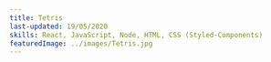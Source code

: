 ```yaml
---
title: Tetris
last-updated: 19/05/2020
skills: React, JavaScript, Node, HTML, CSS (Styled-Components)
featuredImage: ../images/Tetris.jpg
---
```


